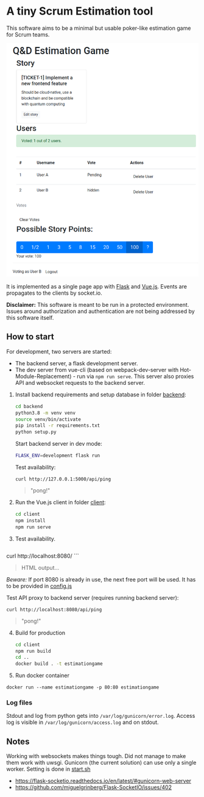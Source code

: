 # A tiny Scrum Estimation tool

This software aims to be a minimal but usable poker-like estimation game for Scrum teams.

![screenshot](screenshot.png)

It is implemented as a single page app with [Flask](https://flask.palletsprojects.com/en/1.1.x/) and [Vue.js](https://vuejs.org). Events are propagates to the clients by socket.io.

**Disclaimer:**
This software is meant to be run in a protected environment. Issues around authorization and authentication are not being addressed by this software itself.

## How to start

For development, two servers are started:
- The backend server, a flask development server.
- The dev server from vue-cli (based on webpack-dev-server with Hot-Module-Replacement) - run via `npm run serve`. This server also proxies API and websocket requests to the backend server.
   

1. Install backend requirements and setup database in folder [backend](./backend):

    ```sh    
    cd backend
    python3.8 -m venv venv
    source venv/bin/activate
    pip install -r requirements.txt
    python setup.py    
    ```
   
   Start backend server in dev mode:
   ```sh      
   FLASK_ENV=development flask run
    ```   

    Test availability:  
    ```
   curl http://127.0.0.1:5000/api/ping
    ```
   > "pong!"

2. Run the Vue.js client in folder [client](./client):

    ```sh
    cd client
    npm install
    npm run serve
    ```
 
3.  Test availability. 
    ```
   curl http://localhost:8080/
    ``` 
   > HTML output...

 *Beware:* If port 8080 is already in use, the next free port will be used. It has to be provided in [config.js](client/src/config.js)

   Test API proxy to backend server (requires running backend server):
   ```
   curl http://localhost:8080/api/ping
   ```
   > "pong!"
   

4. Build for production
    ```sh
    cd client    
    npm run build
    cd ..
    docker build . -t estimationgame
    ``` 

5. Run docker container
```
docker run --name estimationgame -p 80:80 estimationgame
```

### Log files
  Stdout and log from python gets into `/var/log/gunicorn/error.log`.
  Access log is visible in `/var/log/gunicorn/access.log` and on stdout. 

## Notes

Working with websockets makes things tough. Did not manage to make 
them work with uwsgi. Gunicorn (the current solution) can use
only a single worker. Setting is done in [start.sh](start.sh)

- https://flask-socketio.readthedocs.io/en/latest/#gunicorn-web-server
- https://github.com/miguelgrinberg/Flask-SocketIO/issues/402